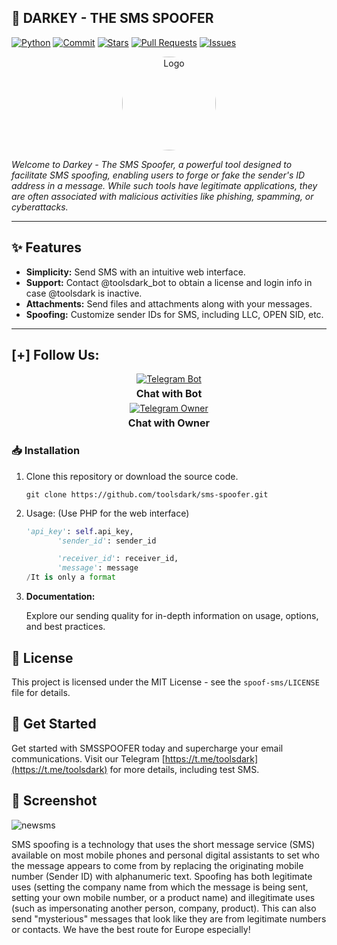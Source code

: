 ## 🚀 DARKEY - THE SMS SPOOFER

[![Python](https://img.shields.io/badge/Python-3.9-blue?style=for-the-badge&logo=python)](https://www.python.org/)
[![Commit](https://img.shields.io/badge/Commit-Your%20Changes-green?style=for-the-badge)](https://github.com/LightYagami28/sms-spoofer)
[![Stars](https://img.shields.io/github/stars/LightYagami28/sms-spoofer?style=for-the-badge)](https://github.com/LightYagami28/sms-spoofer)
[![Pull Requests](https://img.shields.io/github/issues-pr/LightYagami28/sms-spoofer?style=for-the-badge)](https://github.com/LightYagami28/sms-spoofer/pulls)
[![Issues](https://img.shields.io/github/issues/LightYagami28/sms-spoofer?style=for-the-badge)](https://github.com/LightYagami28/sms-spoofer/issues)


<p align="center">
  <img src="https://www.sangfor.com/sites/default/files/2022-08/spoofing_attack.jpg" alt="Logo" width="150" style="border-radius: 70%;">
</p>

*Welcome to Darkey - The SMS Spoofer, a powerful tool designed to facilitate SMS spoofing, enabling users to forge or fake the sender's ID address in a message. While such tools have legitimate applications, they are often associated with malicious activities like phishing, spamming, or cyberattacks.*

<hr>

## ✨ Features

- **Simplicity:** Send SMS with an intuitive web interface.
- **Support:** Contact @toolsdark_bot to obtain a license and login info in case @toolsdark is inactive.
- **Attachments:** Send files and attachments along with your messages.
- **Spoofing:** Customize sender IDs for SMS, including LLC, OPEN SID, etc.

<hr>

## [+] Follow Us:

<div align="center">
  <div>
    <a href="https://t.me/tooldark_bot">
      <img src="https://img.shields.io/badge/Chat with Bot-🤖-blue?style=for-the-badge&logo=telegram" alt="Telegram Bot">
    </a>
    <p style="font-weight: bold; font-size: 16px; margin: 5px 0;">Chat with Bot</p>
  </div>
  <div>
    <a href="https://t.me/toolsdark">
      <img src="https://img.shields.io/badge/Chat with Owner-👤-blue?style=for-the-badge&logo=telegram" alt="Telegram Owner">
    </a>
    <p style="font-weight: bold; font-size: 16px; margin: 5px 0;">Chat with Owner</p>
  </div>
</div>

### 📥 Installation

1. Clone this repository or download the source code.

   ```shell
   git clone https://github.com/toolsdark/sms-spoofer.git
   ```

2. Usage: (Use PHP for the web interface)

   ```python
   'api_key': self.api_key,
          'sender_id': sender_id

          'receiver_id': receiver_id,
          'message': message
   /It is only a format
   ```

3. **Documentation:**

   Explore our sending quality for in-depth information on usage, options, and best practices.

## 📝 License

This project is licensed under the MIT License - see the `spoof-sms/LICENSE` file for details.

## 🚀 Get Started

Get started with SMSSPOOFER today and supercharge your email communications. Visit our Telegram [https://t.me/toolsdark](https://t.me/toolsdark) for more details, including test SMS.

## 📸 Screenshot

![newsms](https://github.com/toolsdark/sms-spoofer/assets/148985917/911d2313-805f-4363-aef1-6ca2772a570f)

<p>
  SMS spoofing is a technology that uses the short message service (SMS) available on most mobile phones and personal digital assistants to set who the message appears to come from by replacing the originating mobile number (Sender ID) with alphanumeric text. Spoofing has both legitimate uses (setting the company name from which the message is being sent, setting your own mobile number, or a product name) and illegitimate uses (such as impersonating another person, company, product). This can also send "mysterious" messages that look like they are from legitimate numbers or contacts. We have the best route for Europe especially!
</p>